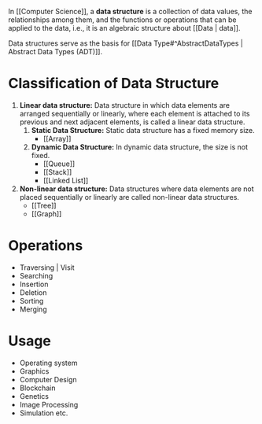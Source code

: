 In [[Computer Science]], a **data structure** is a collection of data values, the relationships among them, and the functions or operations that can be applied to the data, i.e., it is an algebraic structure about [[Data | data]].

Data structures serve as the basis for [[Data Type#^AbstractDataTypes | Abstract Data Types (ADT)]].

# Classification of Data Structure
1. **Linear data structure:** Data structure in which data elements are arranged sequentially or linearly, where each element is attached to its previous and next adjacent elements, is called a linear data structure.
	1.  **Static Data Structure:** Static data structure has a fixed memory size.
		- [[Array]]
	2. **Dynamic Data Structure:** In dynamic data structure, the size is not fixed.
		- [[Queue]]
		- [[Stack]]
		- [[Linked List]]
2. **Non-linear data structure:** Data structures where data elements are not placed sequentially or linearly are called non-linear data structures.
	- [[Tree]]
	- [[Graph]]

# Operations
-   Traversing | Visit
-   Searching
-   Insertion
-   Deletion
-   Sorting
-   Merging

# Usage
- Operating system
- Graphics
- Computer Design
- Blockchain
- Genetics
- Image Processing
- Simulation etc.